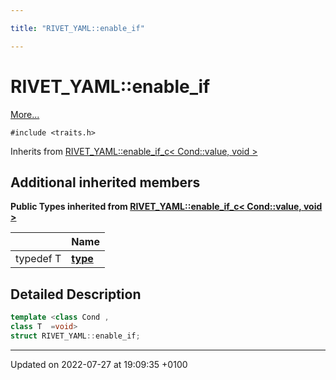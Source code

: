 ```yaml
---

title: "RIVET_YAML::enable_if"

---
```


# RIVET_YAML::enable_if



 [More...](#detailed-description)


`#include <traits.h>`

Inherits from [RIVET_YAML::enable_if_c< Cond::value, void >](http://example.org/classes/structrivet__yaml_1_1enable__if__c/)

## Additional inherited members

**Public Types inherited from [RIVET_YAML::enable_if_c< Cond::value, void >](http://example.org/classes/structrivet__yaml_1_1enable__if__c/)**

|                | Name           |
| -------------- | -------------- |
| typedef T | **[type](http://example.org/classes/structrivet__yaml_1_1enable__if__c/#typedef-type)**  |


## Detailed Description

```cpp
template <class Cond ,
class T  =void>
struct RIVET_YAML::enable_if;
```

-------------------------------

Updated on 2022-07-27 at 19:09:35 +0100